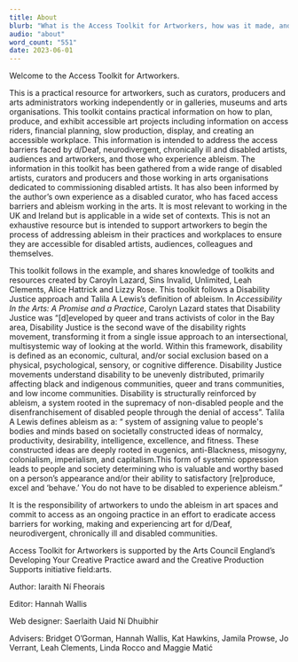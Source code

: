 ```yaml
---
title: About
blurb: "What is the Access Toolkit for Artworkers, how was it made, and who made it happen?"
audio: "about"
word_count: "551"
date: 2023-06-01
---
```


Welcome to the Access Toolkit for Artworkers.

This is a practical resource for artworkers, such as curators, producers and arts administrators working independently or in galleries, museums and arts organisations. This toolkit contains practical information on how to plan, produce, and exhibit accessible art projects including information on access riders, financial planning, slow production, display, and creating an accessible workplace. This information is intended to address the access barriers faced by d/Deaf, neurodivergent, chronically ill and disabled artists, audiences and artworkers, and those who experience ableism. The information in this toolkit has been gathered from a wide range of disabled artists, curators and producers and those working in arts organisations dedicated to commissioning disabled artists. It has also been informed by the author’s own experience as a disabled curator, who has faced access barriers and ableism working in the arts. It is most relevant to working in the UK and Ireland but is applicable in a wide set of contexts. This is not an exhaustive resource but is intended to support artworkers to begin the process of addressing ableism in their practices and workplaces to ensure they are accessible for disabled artists, audiences, colleagues and themselves.

This toolkit follows in the example, and shares knowledge of toolkits and resources created by Caroyln Lazard, Sins Invalid, Unlimited, Leah Clements, Alice Hattrick and Lizzy Rose. This toolkit follows a Disability Justice approach and Talila A Lewis’s definition of ableism. In _Accessibility In the Arts: A Promise and a Practice_, Carolyn Lazard states that Disability Justice was “\[d]eveloped by queer and trans activists of color in the Bay area, Disability Justice is the second wave of the disability rights movement, transforming it from a single issue approach to an intersectional, multisystemic way of looking at the world. Within this framework, disability is defined as an economic, cultural, and/or social exclusion based on a physical, psychological, sensory, or cognitive difference. Disability Justice movements understand disability to be unevenly distributed, primarily affecting black and indigenous communities, queer and trans communities, and low income communities. Disability is structurally reinforced by ableism, a system rooted in the supremacy of non-disabled people and the disenfranchisement of disabled people through the denial of access”. Talila A Lewis defines ableism as a: “ system of assigning value to people's bodies and minds based on societally constructed ideas of normalcy, productivity, desirability, intelligence, excellence, and fitness. These constructed ideas are deeply rooted in eugenics, anti-Blackness, misogyny, colonialism, imperialism, and capitalism.This form of systemic oppression leads to people and society determining who is valuable and worthy based on a person’s appearance and/or their ability to satisfactory \[re]produce, excel and ‘behave.’ You do not have to be disabled to experience ableism.”

It is the responsibility of artworkers to undo the ableism in art spaces and commit to access as an ongoing practice in an effort to eradicate access barriers for working, making and experiencing art for d/Deaf, neurodivergent, chronically ill and disabled communities.

Access Toolkit for Artworkers is supported by the Arts Council England’s Developing Your Creative Practice award and the Creative Production Supports initiative field:arts.

Author: Iaraith Ní Fheorais

Editor: Hannah Wallis

Web designer: Saerlaith Uaid Ní Dhuibhir

Advisers: Bridget O’Gorman, Hannah Wallis, Kat Hawkins, Jamila Prowse, Jo Verrant, Leah Clements, Linda Rocco and Maggie Matić

